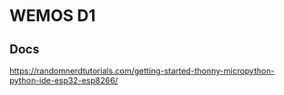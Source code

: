 # WEMOS D1

## Docs
https://randomnerdtutorials.com/getting-started-thonny-micropython-python-ide-esp32-esp8266/
